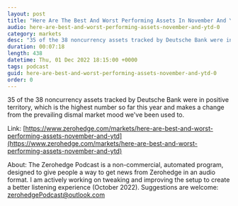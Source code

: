 ```yaml
---
layout: post
title: "Here Are The Best And Worst Performing Assets In November And YTD"
audio: here-are-best-and-worst-performing-assets-november-and-ytd-0
category: markets
desc: "35 of the 38 noncurrency assets tracked by Deutsche Bank were in positive territory, which is the highest number so far this year and makes a change from the prevailing dismal market mood we've been used to."
duration: 00:07:18
length: 438
datetime: Thu, 01 Dec 2022 18:15:00 +0000
tags: podcast
guid: here-are-best-and-worst-performing-assets-november-and-ytd-0
order: 0
---
```

35 of the 38 noncurrency assets tracked by Deutsche Bank were in positive territory, which is the highest number so far this year and makes a change from the prevailing dismal market mood we've been used to.

Link: [https://www.zerohedge.com/markets/here-are-best-and-worst-performing-assets-november-and-ytd](https://www.zerohedge.com/markets/here-are-best-and-worst-performing-assets-november-and-ytd)

About: The Zerohedge Podcast is a non-commercial, automated program, designed to give people a way to get news from Zerohedge in an audio format.  I am actively working on tweaking and improving the setup to create a better listening experience (October 2022).  Suggestions are welcome: [zerohedgePodcast@outlook.com](mailto:zerohedgePodcast@outlook.com)